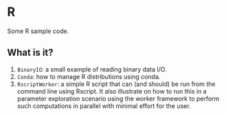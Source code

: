 # R
Some R sample code.

## What is it?
1. `BinaryIO`: a small example of reading binary data I/O.
1. `Conda`: how to manage R distributions using conda.
1. `RscriptWorker`: a simple R script that can (and should) be run from
    the command line using Rscript.  It also illustrate on how to run
    this in a parameter exploration scenario using the worker framework
    to perform such computations in parallel with minimal effort for
    the user.
